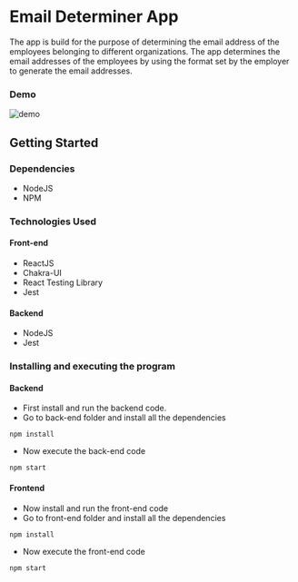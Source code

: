 # Email Determiner App

The app is build for the purpose of determining the email address of the employees belonging to different organizations. The app determines the email addresses of the employees by using the format set by the employer to generate the email addresses.

### Demo

![demo](https://github.com/MohsinNajmuddin/EmailAddressDeterminer/assets/11629780/66d93157-4cc4-4d02-8528-1c55da5cce64)




## Getting Started

### Dependencies

* NodeJS
* NPM

### Technologies Used


#### Front-end
* ReactJS
* Chakra-UI
* React Testing Library
* Jest


#### Backend
* NodeJS
* Jest


### Installing and executing the program

#### Backend

- First install and run the backend code.
- Go to back-end folder and install all the dependencies

```
npm install
```

- Now execute the back-end code

```
npm start
```


#### Frontend

- Now install and run the front-end code
- Go to front-end folder and install all the dependencies

```
npm install
```

- Now execute the front-end code

```
npm start
```

